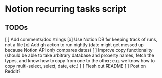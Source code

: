 # Notion recurring tasks script

## TODOs

[ ] Add comments/doc strings
[x] Use Notion DB for keeping track of runs, not a file
[x] Add gh action to run nightly (date might get messed up because Notion API only compares dates)
[ ] Improve copy functionality (should be able to take arbitrary database and property names, fetch the types, and know
how to copy from one to the other; e.g. we know how to copy multi-select, select, date, etc.)
[ ] Flesh out README
[ ] Post on Reddit?
